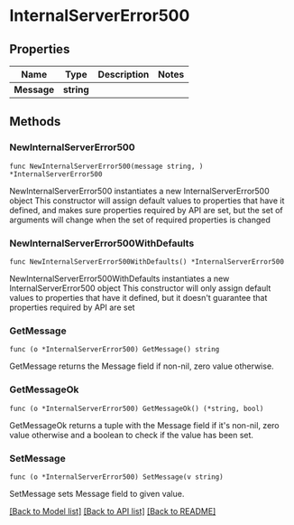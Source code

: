 # InternalServerError500

## Properties

Name | Type | Description | Notes
------------ | ------------- | ------------- | -------------
**Message** | **string** |  | 

## Methods

### NewInternalServerError500

`func NewInternalServerError500(message string, ) *InternalServerError500`

NewInternalServerError500 instantiates a new InternalServerError500 object
This constructor will assign default values to properties that have it defined,
and makes sure properties required by API are set, but the set of arguments
will change when the set of required properties is changed

### NewInternalServerError500WithDefaults

`func NewInternalServerError500WithDefaults() *InternalServerError500`

NewInternalServerError500WithDefaults instantiates a new InternalServerError500 object
This constructor will only assign default values to properties that have it defined,
but it doesn't guarantee that properties required by API are set

### GetMessage

`func (o *InternalServerError500) GetMessage() string`

GetMessage returns the Message field if non-nil, zero value otherwise.

### GetMessageOk

`func (o *InternalServerError500) GetMessageOk() (*string, bool)`

GetMessageOk returns a tuple with the Message field if it's non-nil, zero value otherwise
and a boolean to check if the value has been set.

### SetMessage

`func (o *InternalServerError500) SetMessage(v string)`

SetMessage sets Message field to given value.



[[Back to Model list]](../README.md#documentation-for-models) [[Back to API list]](../README.md#documentation-for-api-endpoints) [[Back to README]](../README.md)


